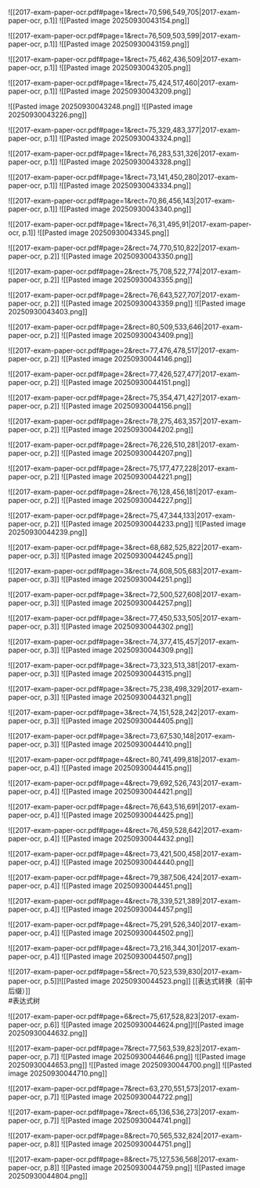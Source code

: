 ![[2017-exam-paper-ocr.pdf#page=1&rect=70,596,549,705|2017-exam-paper-ocr, p.1]]
![[Pasted image 20250930043154.png]]


![[2017-exam-paper-ocr.pdf#page=1&rect=76,509,503,599|2017-exam-paper-ocr, p.1]]
![[Pasted image 20250930043159.png]]




![[2017-exam-paper-ocr.pdf#page=1&rect=75,462,436,509|2017-exam-paper-ocr, p.1]]
![[Pasted image 20250930043205.png]]


![[2017-exam-paper-ocr.pdf#page=1&rect=75,424,517,460|2017-exam-paper-ocr, p.1]]
![[Pasted image 20250930043209.png]]


![[Pasted image 20250930043248.png]]
![[Pasted image 20250930043226.png]]



![[2017-exam-paper-ocr.pdf#page=1&rect=75,329,483,377|2017-exam-paper-ocr, p.1]]
![[Pasted image 20250930043324.png]]



![[2017-exam-paper-ocr.pdf#page=1&rect=76,283,531,326|2017-exam-paper-ocr, p.1]]
![[Pasted image 20250930043328.png]]


![[2017-exam-paper-ocr.pdf#page=1&rect=73,141,450,280|2017-exam-paper-ocr, p.1]]
![[Pasted image 20250930043334.png]]


![[2017-exam-paper-ocr.pdf#page=1&rect=70,86,456,143|2017-exam-paper-ocr, p.1]]
![[Pasted image 20250930043340.png]]


![[2017-exam-paper-ocr.pdf#page=1&rect=76,31,495,91|2017-exam-paper-ocr, p.1]]
![[Pasted image 20250930043345.png]]


![[2017-exam-paper-ocr.pdf#page=2&rect=74,770,510,822|2017-exam-paper-ocr, p.2]]
![[Pasted image 20250930043350.png]]


![[2017-exam-paper-ocr.pdf#page=2&rect=75,708,522,774|2017-exam-paper-ocr, p.2]]
![[Pasted image 20250930043355.png]]


![[2017-exam-paper-ocr.pdf#page=2&rect=76,643,527,707|2017-exam-paper-ocr, p.2]]
![[Pasted image 20250930043359.png]]
![[Pasted image 20250930043403.png]]

![[2017-exam-paper-ocr.pdf#page=2&rect=80,509,533,646|2017-exam-paper-ocr, p.2]]
![[Pasted image 20250930043409.png]]


![[2017-exam-paper-ocr.pdf#page=2&rect=77,476,478,517|2017-exam-paper-ocr, p.2]]
![[Pasted image 20250930044146.png]]


![[2017-exam-paper-ocr.pdf#page=2&rect=77,426,527,477|2017-exam-paper-ocr, p.2]]
![[Pasted image 20250930044151.png]]


![[2017-exam-paper-ocr.pdf#page=2&rect=75,354,471,427|2017-exam-paper-ocr, p.2]]
![[Pasted image 20250930044156.png]]


![[2017-exam-paper-ocr.pdf#page=2&rect=78,275,463,357|2017-exam-paper-ocr, p.2]]
![[Pasted image 20250930044202.png]]


![[2017-exam-paper-ocr.pdf#page=2&rect=76,226,510,281|2017-exam-paper-ocr, p.2]]
![[Pasted image 20250930044207.png]]


![[2017-exam-paper-ocr.pdf#page=2&rect=75,177,477,228|2017-exam-paper-ocr, p.2]]
![[Pasted image 20250930044221.png]]


![[2017-exam-paper-ocr.pdf#page=2&rect=76,128,456,181|2017-exam-paper-ocr, p.2]]
![[Pasted image 20250930044227.png]]


![[2017-exam-paper-ocr.pdf#page=2&rect=75,47,344,133|2017-exam-paper-ocr, p.2]]
![[Pasted image 20250930044233.png]]
![[Pasted image 20250930044239.png]]

![[2017-exam-paper-ocr.pdf#page=3&rect=68,682,525,822|2017-exam-paper-ocr, p.3]]
![[Pasted image 20250930044245.png]]


![[2017-exam-paper-ocr.pdf#page=3&rect=74,608,505,683|2017-exam-paper-ocr, p.3]]
![[Pasted image 20250930044251.png]]


![[2017-exam-paper-ocr.pdf#page=3&rect=72,500,527,608|2017-exam-paper-ocr, p.3]]
![[Pasted image 20250930044257.png]]


![[2017-exam-paper-ocr.pdf#page=3&rect=77,450,533,505|2017-exam-paper-ocr, p.3]]
![[Pasted image 20250930044302.png]]


![[2017-exam-paper-ocr.pdf#page=3&rect=74,377,415,457|2017-exam-paper-ocr, p.3]]
![[Pasted image 20250930044309.png]]


![[2017-exam-paper-ocr.pdf#page=3&rect=73,323,513,381|2017-exam-paper-ocr, p.3]]
![[Pasted image 20250930044315.png]]


![[2017-exam-paper-ocr.pdf#page=3&rect=75,238,498,329|2017-exam-paper-ocr, p.3]]
![[Pasted image 20250930044321.png]]


![[2017-exam-paper-ocr.pdf#page=3&rect=74,151,528,242|2017-exam-paper-ocr, p.3]]
![[Pasted image 20250930044405.png]]


![[2017-exam-paper-ocr.pdf#page=3&rect=73,67,530,148|2017-exam-paper-ocr, p.3]]
![[Pasted image 20250930044410.png]]


![[2017-exam-paper-ocr.pdf#page=4&rect=80,741,499,818|2017-exam-paper-ocr, p.4]]
![[Pasted image 20250930044415.png]]


![[2017-exam-paper-ocr.pdf#page=4&rect=79,692,526,743|2017-exam-paper-ocr, p.4]]
![[Pasted image 20250930044421.png]]


![[2017-exam-paper-ocr.pdf#page=4&rect=76,643,516,691|2017-exam-paper-ocr, p.4]]
![[Pasted image 20250930044425.png]]


![[2017-exam-paper-ocr.pdf#page=4&rect=76,459,528,642|2017-exam-paper-ocr, p.4]]
![[Pasted image 20250930044432.png]]


![[2017-exam-paper-ocr.pdf#page=4&rect=73,421,500,458|2017-exam-paper-ocr, p.4]]
![[Pasted image 20250930044440.png]]


![[2017-exam-paper-ocr.pdf#page=4&rect=79,387,506,424|2017-exam-paper-ocr, p.4]]
![[Pasted image 20250930044451.png]]


![[2017-exam-paper-ocr.pdf#page=4&rect=78,339,521,389|2017-exam-paper-ocr, p.4]]
![[Pasted image 20250930044457.png]]


![[2017-exam-paper-ocr.pdf#page=4&rect=75,291,526,340|2017-exam-paper-ocr, p.4]]
![[Pasted image 20250930044502.png]]


![[2017-exam-paper-ocr.pdf#page=4&rect=73,216,344,301|2017-exam-paper-ocr, p.4]]
![[Pasted image 20250930044507.png]]

![[2017-exam-paper-ocr.pdf#page=5&rect=70,523,539,830|2017-exam-paper-ocr, p.5]]![[Pasted image 20250930044523.png]]
[[表达式转换（前中后缀）]]  
#表达式树   

![[2017-exam-paper-ocr.pdf#page=6&rect=75,617,528,823|2017-exam-paper-ocr, p.6]]
![[Pasted image 20250930044624.png]]![[Pasted image 20250930044632.png]]


![[2017-exam-paper-ocr.pdf#page=7&rect=77,563,539,823|2017-exam-paper-ocr, p.7]]
![[Pasted image 20250930044646.png]]
![[Pasted image 20250930044653.png]]
![[Pasted image 20250930044700.png]]
![[Pasted image 20250930044710.png]]

















![[2017-exam-paper-ocr.pdf#page=7&rect=63,270,551,573|2017-exam-paper-ocr, p.7]]
![[Pasted image 20250930044722.png]]


![[2017-exam-paper-ocr.pdf#page=7&rect=65,136,536,273|2017-exam-paper-ocr, p.7]]
![[Pasted image 20250930044741.png]]


![[2017-exam-paper-ocr.pdf#page=8&rect=70,565,532,824|2017-exam-paper-ocr, p.8]]
![[Pasted image 20250930044751.png]]


![[2017-exam-paper-ocr.pdf#page=8&rect=75,127,536,568|2017-exam-paper-ocr, p.8]]
![[Pasted image 20250930044759.png]]
![[Pasted image 20250930044804.png]]













